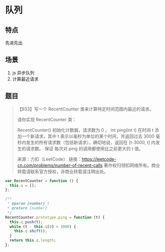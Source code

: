 # 队列

## 特点

先进先出

## 场景

1. js 异步队列
2. 计算最近请求

## 题目

> 【933】写一个 RecentCounter 类来计算特定时间范围内最近的请求。
>
> 请你实现 RecentCounter 类：
>
> RecentCounter() 初始化计数器，请求数为 0 。
> int ping(int t) 在时间 t 添加一个新请求，其中 t 表示以毫秒为单位的某个时间，并返回过去 3000 毫秒内发生的所有请求数（包括新请求）。确切地说，返回在 [t-3000, t] 内发生的请求数。
> 保证 每次对 ping 的调用都使用比之前更大的 t 值。
>
> 来源：力扣（LeetCode）
> 链接：https://leetcode-cn.com/problems/number-of-recent-calls
> 著作权归领扣网络所有。商业转载请联系官方授权，非商业转载请注明出处。

```js
var RecentCounter = function () {
  this.q = [];
};

/**
 * @param {number} t
 * @return {number}
 */
RecentCounter.prototype.ping = function (t) {
  this.q.push(t);
  while (t - this.q[0] > 3000) {
    this.q.shift();
  }
  return this.q.length;
};
```
